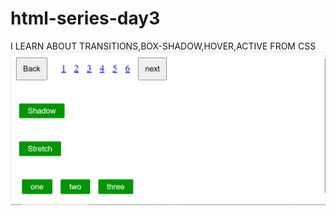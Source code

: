# html-series-day3
I LEARN ABOUT TRANSITIONS,BOX-SHADOW,HOVER,ACTIVE FROM CSS
![image alt](https://github.com/boddupillivasu/html-series-day3/blob/69c5a9da982086cadf99c35eb319e76ae8f3dc63/html-series-day3.png)
